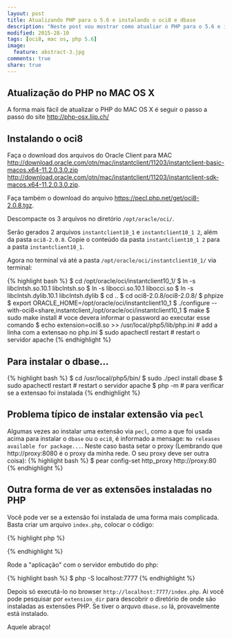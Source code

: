 ```yaml
---
layout: post
title: Atualizando PHP para o 5.6 e instalando o oci8 e dbase
description: "Neste post vou mostrar como atualiar o PHP para o 5.6 e instalar o oci8 do Oracle"
modified: 2015-28-10
tags: [oci8, mac os, php 5.6]
image:
  feature: abstract-3.jpg
comments: true
share: true
---
```

## Atualização do PHP no MAC OS X

A forma mais fácil de atualizar o PHP do MAC OS X é seguir o passo a passo do site <a href="http://php-osx.liip.ch/">http://php-osx.liip.ch/</a>

## Instalando o oci8

Faça o download dos arquivos do Oracle Client para MAC <a href="http://download.oracle.com/otn/mac/instantclient/11203/instantclient-basic-macos.x64-11.2.0.3.0.zip">http://download.oracle.com/otn/mac/instantclient/11203/instantclient-basic-macos.x64-11.2.0.3.0.zip</a>
<a href="http://download.oracle.com/otn/mac/instantclient/11203/instantclient-sdk-macos.x64-11.2.0.3.0.zip">http://download.oracle.com/otn/mac/instantclient/11203/instantclient-sdk-macos.x64-11.2.0.3.0.zip</a>.

Faça também o download do arquivo <a href="https://pecl.php.net/get/oci8-2.0.8.tgz">https://pecl.php.net/get/oci8-2.0.8.tgz</a>.

Descompacte os 3 arquivos no diretório `/opt/oracle/oci/`.

Serão gerados 2 arquivos `instantclient10_1` e `instantclient10_1 2`, além da pasta `oci8-2.0.8`. Copie o conteúdo da pasta `instantclient10_1 2` para a pasta `instantclient10_1`.

Agora no terminal vá até a pasta `/opt/oracle/oci/instantclient10_1/` via terminal:

{% highlight bash %}
$ cd /opt/oracle/oci/instantclient10_1/
$ ln -s libclntsh.so.10.1 libclntsh.so
$ ln -s libocci.so.10.1 libocci.so
$ ln -s libclntsh.dylib.10.1 libclntsh.dylib
$ cd ..
$ cd oci8-2.0.8/oci8-2.0.8/
$ phpize
$ export ORACLE_HOME=/opt/oracle/oci/instantclient10_1
$ ./configure --with-oci8=share,instantclient,/opt/oracle/oci/instantclient10_1
$ make
$ sudo make install # voce devera informar o password ao executar esse comando
$ echo extension=oci8.so >> /usr/local/php5/lib/php.ini # add a linha com a extensao no php.ini
$ sudo apachectl restart # restart o servidor apache
{% endhighlight %}

## Para instalar o dbase... ##

{% highlight bash %}
$ cd /usr/local/php5/bin/
$ sudo ./pecl install dbase
$ sudo apachectl restart # restart o servidor apache
$ php -m # para verificar se a extensao foi instalada
{% endhighlight %}

## Problema típico de instalar extensão via `pecl`

Algumas vezes ao instalar uma extensão via `pecl`, como a que foi usada acima para instalar o `dbase` ou o `oci8`, é informado a mensage:
`No releases available for package...`. Neste caso basta setar o proxy (Lembrando que http://proxy:8080 é o proxy da minha rede. O seu proxy deve ser outra coisa):
{% highlight bash %}
$ pear config-set http_proxy http://proxy:80
{% endhighlight %}

## Outra forma de ver as extensões instaladas no PHP ##

Você pode ver se a extensão foi instalada de uma forma mais complicada. Basta criar um arquivo `index.php`, colocar o código:

{% highlight php %}
<?php
    phpinfo();
?>
{% endhighlight %}

Rode a "aplicação" com o servidor embutido do php:

{% highlight bash %}
$ php -S localhost:7777
{% endhighlight %}

Depois só executá-lo no browser `http://localhost:7777/index.php`. Ai você pode pesquisar por `extension_dir` para descobrir
o diretório de onde são instaladas as extensões PHP. Se tiver o arquvo `dbase.so` lá, provavelmente está instalado.

Aquele abraço!

